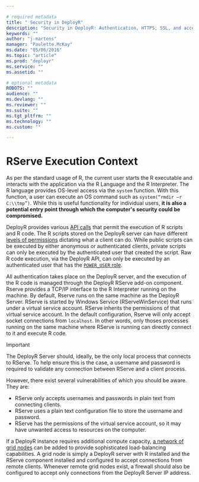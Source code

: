 ```yaml
---

# required metadata
title: " Security in DeployR"
description: "Security in DeployR: Authentication, HTTPS, SSL, and access controls for server, Project file and Repository File, and more."
keywords: ""
author: "j-martens"
manager: "Paulette.McKay"
ms.date: "05/06/2016"
ms.topic: "article"
ms.prod: "deployr"
ms.service: ""
ms.assetid: ""

# optional metadata
ROBOTS: ""
audience: ""
ms.devlang: ""
ms.reviewer: ""
ms.suite: ""
ms.tgt_pltfrm: ""
ms.technology: ""
ms.custom: ""

---
```


# RServe Execution Context

As per the standard usage of R, the current user starts the R executable and interacts with the application via the R Language and the R Interpreter. The R language provides OS-level access via the `system` function. With this function, a user can execute an OS command such as `system(“rmdir –r C:\\tmp”)`. While this is useful functionality for individual users, **it is also a potential entry point through which the computer's security could be compromised.**

DeployR provides various [API calls](../deployr-api-reference.md) that permit the execution of R scripts and R code. The R scripts stored on the DeployR server can have different [levels of permissions](../deployr-repository-manager/deployr-repository-manager-files.md#about-file-properties) dictating what a client can do. While public scripts can be executed by either anonymous or authenticated clients, private scripts can only be executed by the authenticated user that created the script. Raw R code execution, via the DeployR API, can only be executed by an authenticated user that has the [`POWER_USER` role](../deployr-admin-console/deployr-admin-console-permissions-with-roles.md).

All authentication takes place on the DeployR server, and the execution of the R code is managed through the DeployR RServe add-on component. Rserve provides a TCP/IP interface to the R Interpreter running on the machine. By default, Rserve runs on the same machine as the DeployR Server. RServe is started by Windows Service (RServeWinService) that runs under a virtual service account. RServe inherits the permissions of that virtual service account. In the default configuration, Rserve will only accept socket connections from `localhost`. In other words, only thoses processes running on the same machine where RServe is running can directly connect to it and execute R code.

>[!Important]
>The DeployR Server should, ideally, be the only local process that connects to RServe. To help ensure this is the case, a username and password is required to validate any connection between RServe and a client process. 
>
>However, there exist several vulnerabilities of which you should be aware. They are:
>
>-   RServe only accepts usernames and passwords in plain text from connecting clients.
>-   RServe uses a plain text configuration file to store the username and password.
>-   RServe has the permissions of the virtual service account, so it may have unwanted access to resources on the computer.

If a DeployR instance requires additional compute capacity, [a network of grid nodes](../deployr-admin-console/deployr-admin-managing-the-grid.md) can be added to provide sophisticated load-balancing capabilities. A grid node is simply a DeployR server with R installed and the RServe component installed and configured to accept connections from remote clients. Whenever remote grid nodes exist, a firewall should also be configured to accept only connections from the DeployR Server IP address.